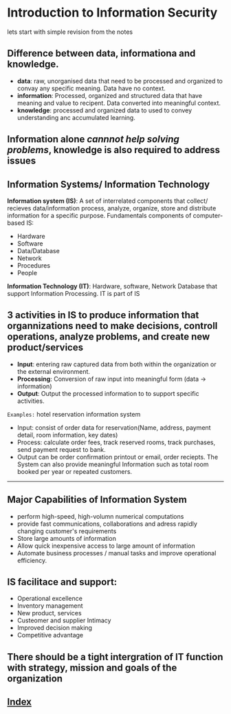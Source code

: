 # Introduction to Information Security

lets start with simple revision from the notes

## Difference between data, informationa and knowledge.

- __data__: raw, unorganised data that need to be processed and organized to convay any specific meaning. Data have no context.
- __information__: Processed, organized and structured data that have meaning and value to recipent. Data converted into meaningful context.
- __knowledge__: processed and organized data to used to convey understanding anc accumulated learning.

## Information alone _cannnot help solving problems_, __knowledge__ is also required to address issues

## Information Systems/ Information Technology

__Information system (IS)__: A set of interrelated components that collect/ recieves data/information process, analyze, organize, store and distribute information for a specific purpose. Fundamentals components of computer-based IS:

- Hardware
- Software
- Data/Database
- Network
- Procedures
- People

__Information Technology (IT)__: Hardware, software, Network Database that support Information Processing. IT is part of IS

## __3 activities__ in IS to produce information that organnizations need to make decisions, controll operations, analyze problems, and create new product/services

- __Input__: entering raw captured data from both within the organization or the external environment.
- __Processing__: Conversion of raw input into meaningful form (data -> information)
- __Output__: Output the processed information to to support specific activities.

`Examples:` hotel reservation information system

- Input: consist of order data for reservation(Name, address, payment detail, room information, key dates)
- Process: calculate order fees, track reserved rooms, track purchases, send payment request to bank.
- Output can be order confirmation printout or email, order reciepts. The System can also provide meaningful Information such as total room booked per year or repeated customers.

---

## Major Capabilities of Information System

- perform high-speed, high-volumn numerical computations
- provide fast communications, collaborations and adress rapidly changing customer's requirements
- Store large amounts of information
- Allow quick inexpensive access to large amount of information
- Automate business processes / manual tasks and improve operational efficiency.

## IS facilitace and support:

- Operational excellence
- Inventory management
- New product, services
- Custeomer and supplier Intimacy
- Improved decision making
- Competitive advantage

## There should be a tight intergration of IT function with strategy, mission and goals of the organization

## [__Index__](../index.md)
